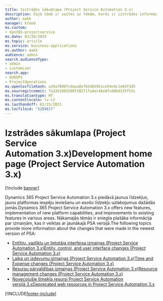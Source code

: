 ```yaml
---
title: Izstrādes sākumlapa (Project Service Automation 3.x)
description: Šajā tēmā ir saites uz tēmām, kurās ir izstrādes informācija Dynamics 365 Project Service Automation (PSA) versijai 3.x.
author: makk
manager: kfend
ms.custom:
- dyn365-projectservice
ms.date: 03/26/2019
ms.topic: article
ms.service: business-applications
ms.author: makk
audience: admin
search.audienceType:
- admin
- customizer
search.app:
- D365PS
- ProjectOperations
ms.openlocfilehash: a39a7000fcdaaa0e7b5465951ce54c0c1e65f3d5
ms.sourcegitcommit: fa32b1893286f20271fa4ec4be8fc68bd135f53c
ms.translationtype: HT
ms.contentlocale: lv-LV
ms.lasthandoff: 02/15/2021
ms.locfileid: "5284817"
---
```

# <a name="development-home-page-project-service-automation-3x"></a><span data-ttu-id="25da1-103">Izstrādes sākumlapa (Project Service Automation 3.x)</span><span class="sxs-lookup"><span data-stu-id="25da1-103">Development home page (Project Service Automation 3.x)</span></span>

[!include [banner](../../includes/psa-now-project-operations.md)]

<span data-ttu-id="25da1-104">Dynamics 365 Project Service Automation 3.x piedāvā jaunus līdzekļus, jaunu platformas iespēju ieviešanu un esošo līdzekļu uzlabojumus dažādās jomās.</span><span class="sxs-lookup"><span data-stu-id="25da1-104">Dynamics 365 Project Service Automation 3.x offers new features, implementation of new platform capabilities, and improvements to existing features in various areas.</span></span> <span data-ttu-id="25da1-105">Nākamajās tēmās ir sniegta plašāka informācija par izmaiņām, kas ir veiktas ar jaunākajā PSA versijā.</span><span class="sxs-lookup"><span data-stu-id="25da1-105">The following topics provide more information about the changes that were made in the newest version of PSA:</span></span>

- [<span data-ttu-id="25da1-106">Entītiju, vadīklu un lietotāja interfeisa izmaiņas (Project Service Automation 3.x)</span><span class="sxs-lookup"><span data-stu-id="25da1-106">Entity, control, and user interface changes (Project Service Automation 3.x)</span></span>](../developer-guides/entity-changes-v3.x.md)
- [<span data-ttu-id="25da1-107">Laika un izdevumu izmaiņas (Project Service Automation 3.x)</span><span class="sxs-lookup"><span data-stu-id="25da1-107">Time and Expense changes (Project Service Automation 3.x)</span></span>](../developer-guides/time-expense-changes-v3.x.md)
- [<span data-ttu-id="25da1-108">Resursu pārvaldības izmaiņas (Project Service Automation 3.x)</span><span class="sxs-lookup"><span data-stu-id="25da1-108">Resource management changes (Project Service Automation 3.x)</span></span>](../developer-guides/resource-management-changes-v3.x.md)
- [<span data-ttu-id="25da1-109">Novecojušie tīmekļa resursi Project Service Automation versijā 3.x</span><span class="sxs-lookup"><span data-stu-id="25da1-109">Deprecated web resources in Project Service Automation 3.x</span></span>](../developer-guides/web-resources-deprecated-v3.x.md)


[!INCLUDE[footer-include](../../includes/footer-banner.md)]